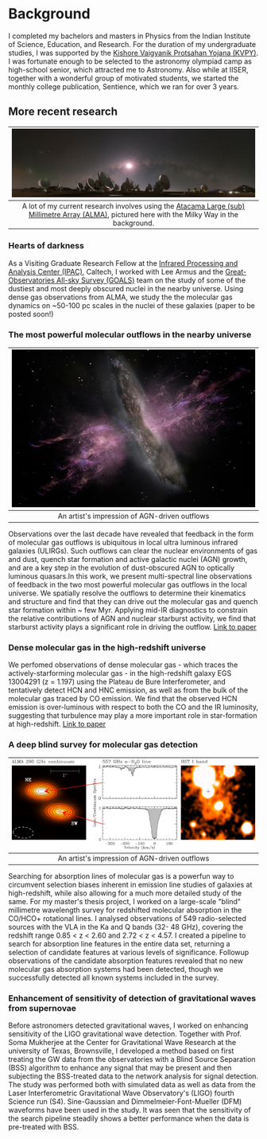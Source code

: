# Background 

I completed my bachelors and masters in Physics from the Indian Institute of Science, Education, and Research. For the duration of my undergraduate studies, I was supported by the <a href="http://www.kvpy.iisc.ernet.in/main/index.htm"> Kishore Vaigyanik Protsahan Yojana (KVPY)</a>. I was fortunate enough to be selected to the astronomy olympiad camp as high-school senior, which attracted me to Astronomy. Also while at IISER, together with a wonderful group of motivated students, we started the monthly college publication, Sentience, which we ran for over 3 years.

## More recent research 


| ![alma.jpg](../images/alma.jpg) | 
|:--:| 
| A lot of my current research involves using the [Atacama Large (sub) Millimetre Array (ALMA)](https://almascience.nrao.edu/), pictured here with the Milky Way in the background.|


### Hearts of darkness
As a Visiting Graduate Research Fellow at the [Infrared Processing and Analysis Center (IPAC)](https://www.ipac.caltech.edu/), Caltech, I worked with Lee Armus and the [Great-Observatories All-sky Survey (GOALS)](http://goals.ipac.caltech.edu/) team on the study of some of the dustiest and most deeply obscured nuclei in the nearby universe. Using dense gas observations from ALMA, we study the the molecular gas dynamics on ~50-100 pc scales in the nuclei of these galaxies (paper to be posted soon!)

### The most powerful molecular outflows in the nearby universe
| ![outflow.jpg](../images/outflow.jpg)| 
|:--:| 
| An artist's impression of AGN-driven outflows |

Observations over the last decade have revealed that feedback in the form of molecular gas outflows is ubiquitous in local ultra luminous infrared galaxies (ULIRGs). Such outflows can clear the nuclear environments of gas and dust, quench star formation and active galactic nuclei (AGN) growth, and are a key step in the evolution of dust-obscured AGN to optically luminous quasars.In this work, we present multi-spectral line observations of feedback in the two most powerful molecular gas outflows in the local universe. We spatially resolve the outflows to determine their kinematics and structure and find that they can drive out the molecular gas and quench star formation within ~ few Myr. Applying mid-IR diagnostics to constrain the relative contributions of AGN and nuclear starburst activity, we find that starburst activity plays a significant role in driving the outflow. [Link to paper](https://ui.adsabs.harvard.edu/#abs/2018ApJ...859...35G/abstract)

### Dense molecular gas in the high-redshift universe 
We perfomed observations of dense molecular gas - which traces the actively-starforming molecular gas - in the high-redshift galaxy EGS 13004291 (z = 1.197) using the Plateau de Bure Interferometer, and tentatively detect HCN and HNC emission, as well as from the bulk of the molecular gas traced by CO emission. We find that the observed HCN emission is over-luminous with respect to both the CO and the IR luminosity, suggesting that turbulence may play a more important role in star-formation at high-redshift. [Link to paper](https://ui.adsabs.harvard.edu/#abs/2017ApJ...838..136G/abstract)

### A deep blind survey for molecular gas detection

| ![pks1800.png](../images/pks1800.png)| 
|:--:| 
| An artist's impression of AGN-driven outflows |

Searching for absorption lines of molecular gas is a powerfun way to circumvent selection biases inherent in emission line studies of galaxies at high-redshift, while also allowing for a much more detailed study of the same. For my master's thesis project, I worked on a large-scale "blind" millimetre wavelength survey for redshifted molecular absorption in the CO/HCO+ rotational lines. I analysed observations of 549 radio-selected sources with the VLA in the Ka and Q bands (32- 48 GHz), covering the redshift range 0.85 < z < 2.60 and 2.72 < z < 4.57. I created a pipeline to search for absorption line features in the entire data set, returning a selection of candidate features at various levels of significance. Followup observations of the candidate absorption features revealed that no new molecular gas absorption systems had been detected, though we successfully detected all known systems included in the survey. 

### Enhancement of sensitivity of detection of gravitational waves from supernovae
Before astronomers detected gravitational waves, I worked on enhancing sensitivity of the LIGO gravitational wave detection. Together with Prof. Soma Mukherjee at the Center for Gravitational Wave Research at the university of Texas, Brownsville, I developed a method based on first treating the GW data from the observatories with a Blind Source Separation (BSS) algorithm to enhance any signal that may be present and then subjecting the BSS-treated data to the network analysis for signal detection. The study was performed both with simulated data as well as data from the Laser Interferometric Gravitational Wave Observatory's (LIGO) fourth Science run (S4). Sine-Gaussian and Dimmelmeier-Font-Mueller (DFM) waveforms have been used in the study. It was seen that the sensitivity of the search pipeline steadily shows a better performance when the data is pre-treated with BSS.
